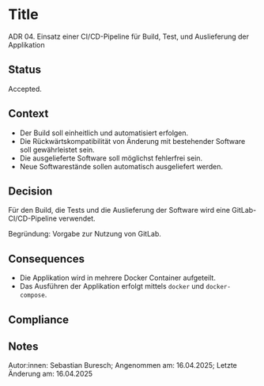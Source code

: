 # Title

ADR 04. Einsatz einer CI/CD-Pipeline für Build, Test, und Auslieferung der Applikation

## Status

Accepted.

## Context

- Der Build soll einheitlich und automatisiert erfolgen.
- Die Rückwärtskompatibilität von Änderung mit bestehender Software soll gewährleistet sein.
- Die ausgelieferte Software soll möglichst fehlerfrei sein.
- Neue Softwarestände sollen automatisch ausgeliefert werden. 

## Decision

Für den Build, die Tests und die Auslieferung der Software wird eine GitLab-CI/CD-Pipeline verwendet.

Begründung: Vorgabe zur Nutzung von GitLab.

## Consequences

- Die Applikation wird in mehrere Docker Container aufgeteilt.
- Das Ausführen der Applikation erfolgt mittels `docker` und `docker-compose`.

## Compliance

## Notes

Autor:innen: Sebastian Buresch;  Angenommen am: 16.04.2025; Letzte Änderung am: 16.04.2025